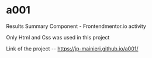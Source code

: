 # a001
 Results Summary Component - Frontendmentor.io activity

  Only Html and Css was used in this project

  Link of the project -- https://jp-mainieri.github.io/a001/


